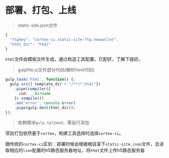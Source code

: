 # 部署、打包、上线

> static-site.json文件

```javascript
{
  "ftpkey": "cortex-ci.static-site-ftp.newwallet",
  "html_dir": "html"
}
```

  `html`文件由模板文件生成，通过构造工具配置。已配好，了解下就好。

> gulpfile.js文件部分代码(解析html代码)

```javascript
gulp.task('html', function() {;
  gulp.src([ template_dir + "/**/*.html"])
    .pipe(compiler({
      cwd: __dirname
    }).compile())
    .on('error', console.error)
    .pipe(gulp.dest(html_dir));
});
```
> 依赖模块`gulp-tpl2mod`，需自行添加



  项目打包依然基于`cortex`，构建工具选择时选择`cortex-ci`。

  跟传统的`cortex-ci`区别：部署时候会根据根目录下`static-site.json`文件，去读取相应的`lion`配置的h5静态服务器地址，将`html`文件上传h5静态服务器



